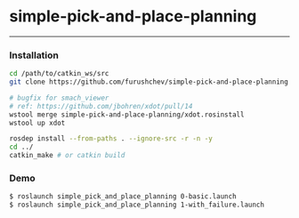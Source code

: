 # simple-pick-and-place-planning
---

### Installation

``` bash
cd /path/to/catkin_ws/src
git clone https://github.com/furushchev/simple-pick-and-place-planning

# bugfix for smach_viewer
# ref: https://github.com/jbohren/xdot/pull/14
wstool merge simple-pick-and-place-planning/xdot.rosinstall
wstool up xdot

rosdep install --from-paths . --ignore-src -r -n -y
cd ../
catkin_make # or catkin build
```

### Demo

``` bash
$ roslaunch simple_pick_and_place_planning 0-basic.launch
$ roslaunch simple_pick_and_place_planning 1-with_failure.launch
```

